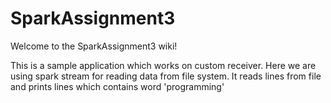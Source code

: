 # SparkAssignment3

Welcome to the SparkAssignment3 wiki!

This is a sample application which works on custom receiver. Here we are using spark stream for reading data
 from file system. It reads lines from file and prints lines which contains word 'programming'
